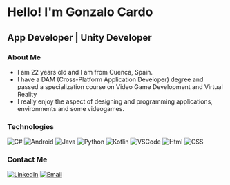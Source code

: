 <h1>Hello! I'm Gonzalo Cardo </h1>
<h2>App Developer | Unity Developer</h2>

### About Me
- I am 22 years old and I am from Cuenca, Spain.
- I have a DAM (Cross-Platform Application Developer) degree and passed a specialization course on Video Game Development and Virtual Reality
- I really enjoy the aspect of designing and programming applications, environments and some videogames.

### Technologies
  ![C#](https://img.shields.io/badge/CSHARP-772BCC?style=for-the-badge)
  ![Android](https://img.shields.io/badge/ADNROID-63C702?style=for-the-badge)
  ![Java](https://img.shields.io/badge/JAVA-E87F3A?style=for-the-badge)
  ![Python](https://img.shields.io/badge/PYTHON-FFF403?style=for-the-badge)
  ![Kotlin](https://img.shields.io/badge/KOTLIN-AA93D9?style=for-the-badge)
  ![VSCode](https://img.shields.io/badge/VSCODE-4087F5?style=for-the-badge)
  ![Html](https://img.shields.io/badge/HTML-FF6F00?style=for-the-badge)
  ![CSS](https://img.shields.io/badge/CSS-B1EAFA?style=for-the-badge)

### Contact Me
<a href="https://www.linkedin.com/in/gonzalo-cardo-munoz-16b225388//"><img alt="LinkedIn" src="https://img.shields.io/badge/LinkedIn-Gonzalo%20Cardo-blue?style=flat-square&logo=linkedin"></a>
<a href="gonzalocardo01@gmail.com"><img alt="Email" src="https://img.shields.io/badge/Gmail-gonzalocardo01@gmail.com-blue?style=flat-square&logo=gmail"></a>  


<!--
**GonzaloCardo/GonzaloCardo** is a ✨ _special_ ✨ repository because its `README.md` (this file) appears on your GitHub profile.

Here are some ideas to get you started:

- 🔭 I’m currently working on ...
- 🌱 I’m currently learning ...
- 👯 I’m looking to collaborate on ...
- 🤔 I’m looking for help with ...
- 💬 Ask me about ...
- 📫 How to reach me: ...
- 😄 Pronouns: ...
- ⚡ Fun fact: ...
-->
